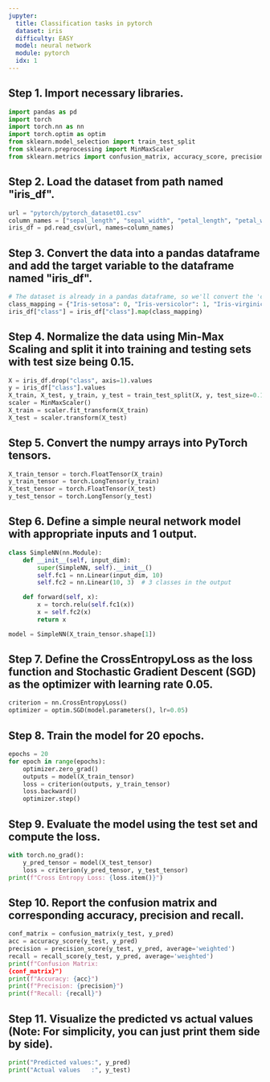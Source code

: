 ```yaml
---
jupyter:
  title: Classification tasks in pytorch
  dataset: iris
  difficulty: EASY
  model: neural network
  module: pytorch
  idx: 1
---
```


## Step 1. Import necessary libraries.
```python
import pandas as pd
import torch
import torch.nn as nn
import torch.optim as optim
from sklearn.model_selection import train_test_split
from sklearn.preprocessing import MinMaxScaler
from sklearn.metrics import confusion_matrix, accuracy_score, precision_score, recall_score
```

## Step 2. Load the dataset from path named "iris_df".
```python
url = "pytorch/pytorch_dataset01.csv"
column_names = ["sepal_length", "sepal_width", "petal_length", "petal_width", "class"]
iris_df = pd.read_csv(url, names=column_names)
```

## Step 3. Convert the data into a pandas dataframe and add the target variable to the dataframe named "iris_df".
```python
# The dataset is already in a pandas dataframe, so we'll convert the 'class' column to numerical values
class_mapping = {"Iris-setosa": 0, "Iris-versicolor": 1, "Iris-virginica": 2}
iris_df["class"] = iris_df["class"].map(class_mapping)
```

## Step 4. Normalize the data using Min-Max Scaling and split it into training and testing sets with test size being 0.15.
```python
X = iris_df.drop("class", axis=1).values
y = iris_df["class"].values
X_train, X_test, y_train, y_test = train_test_split(X, y, test_size=0.15, random_state=42)
scaler = MinMaxScaler()
X_train = scaler.fit_transform(X_train)
X_test = scaler.transform(X_test)
```

## Step 5. Convert the numpy arrays into PyTorch tensors.
```python
X_train_tensor = torch.FloatTensor(X_train)
y_train_tensor = torch.LongTensor(y_train)
X_test_tensor = torch.FloatTensor(X_test)
y_test_tensor = torch.LongTensor(y_test)
```

## Step 6. Define a simple neural network model with appropriate inputs and 1 output.
```python
class SimpleNN(nn.Module):
    def __init__(self, input_dim):
        super(SimpleNN, self).__init__()
        self.fc1 = nn.Linear(input_dim, 10)
        self.fc2 = nn.Linear(10, 3)  # 3 classes in the output

    def forward(self, x):
        x = torch.relu(self.fc1(x))
        x = self.fc2(x)
        return x

model = SimpleNN(X_train_tensor.shape[1])
```

## Step 7. Define the CrossEntropyLoss as the loss function and Stochastic Gradient Descent (SGD) as the optimizer with learning rate 0.05.
```python
criterion = nn.CrossEntropyLoss()
optimizer = optim.SGD(model.parameters(), lr=0.05)
```

## Step 8. Train the model for 20 epochs.
```python
epochs = 20
for epoch in range(epochs):
    optimizer.zero_grad()
    outputs = model(X_train_tensor)
    loss = criterion(outputs, y_train_tensor)
    loss.backward()
    optimizer.step()
```

## Step 9. Evaluate the model using the test set and compute the loss.
```python
with torch.no_grad():
    y_pred_tensor = model(X_test_tensor)
    loss = criterion(y_pred_tensor, y_test_tensor)
print(f"Cross Entropy Loss: {loss.item()}")
```

## Step 10. Report the confusion matrix and corresponding accuracy, precision and recall.
```python
conf_matrix = confusion_matrix(y_test, y_pred)
acc = accuracy_score(y_test, y_pred)
precision = precision_score(y_test, y_pred, average='weighted')
recall = recall_score(y_test, y_pred, average='weighted')
print(f"Confusion Matrix:
{conf_matrix}")
print(f"Accuracy: {acc}")
print(f"Precision: {precision}")
print(f"Recall: {recall}")
```

## Step 11. Visualize the predicted vs actual values (Note: For simplicity, you can just print them side by side).
```python
print("Predicted values:", y_pred)
print("Actual values   :", y_test)
```